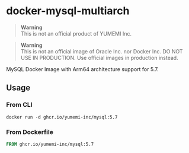 # docker-mysql-multiarch

> **Warning**  
> This is not an official product of YUMEMI Inc.

> **Warning**  
> This is not an official image of Oracle Inc. nor Docker Inc.
> DO NOT USE IN PRODUCTION. Use official images in production instead.

MySQL Docker Image with Arm64 architecture support for 5.7.

## Usage

### From CLI

```shell
docker run -d ghcr.io/yumemi-inc/mysql:5.7
```

### From Dockerfile

```dockerfile
FROM ghcr.io/yumemi-inc/mysql:5.7
```
